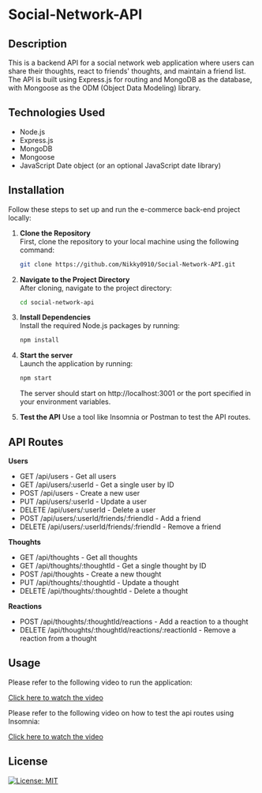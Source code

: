 # Social-Network-API

## Description

This is a backend API for a social network web application where users can share their thoughts, react to friends' thoughts, and maintain a friend list. The API is built using Express.js for routing and MongoDB as the database, with Mongoose as the ODM (Object Data Modeling) library.

## Technologies Used

- Node.js
- Express.js
- MongoDB
- Mongoose
- JavaScript Date object (or an optional JavaScript date library)

## Installation

Follow these steps to set up and run the e-commerce back-end project locally:

1. **Clone the Repository**  
   First, clone the repository to your local machine using the following command:

   ```bash
   git clone https://github.com/Nikky0910/Social-Network-API.git
    ```
2. **Navigate to the Project Directory**  
   After cloning, navigate to the project directory:

   ```bash
   cd social-network-api
    ```
3. **Install Dependencies**  
    Install the required Node.js packages by running:

   ```bash
   npm install
    ```
6. **Start the server**  
   Launch the application by running:

   ```bash
   npm start
    ```
    The server should start on  http://localhost:3001 or the port specified in your environment variables.

7. **Test the API**
   Use a tool like Insomnia or Postman to test the API routes.

## API Routes

**Users**

- GET /api/users - Get all users
- GET /api/users/:userId - Get a single user by ID
- POST /api/users - Create a new user
- PUT /api/users/:userId - Update a user
- DELETE /api/users/:userId - Delete a user
- POST /api/users/:userId/friends/:friendId - Add a friend
- DELETE /api/users/:userId/friends/:friendId - Remove a friend

**Thoughts**

- GET /api/thoughts - Get all thoughts
- GET /api/thoughts/:thoughtId - Get a single thought by ID
- POST /api/thoughts - Create a new thought
- PUT /api/thoughts/:thoughtId - Update a thought
- DELETE /api/thoughts/:thoughtId - Delete a thought

**Reactions**

- POST /api/thoughts/:thoughtId/reactions - Add a reaction to a thought
- DELETE /api/thoughts/:thoughtId/reactions/:reactionId - Remove a reaction from a thought

## Usage

Please refer to the following video to run the application:

<a href = "https://drive.google.com/file/d/1gg98Gk7z6wYrr9PCC6o48PoUtPlOJL2D/view?usp=drive_link"> Click here to watch the video</a>

Please refer to the following video on how to test the api routes using Insomnia: 

<a href = "https://drive.google.com/file/d/1zY1RC2hRNI8l9cxjpruehJjwOwx08Rzc/view?usp=drive_link"> Click here to watch the video</a>

## License

[![License: MIT](https://img.shields.io/badge/License-MIT-yellow.svg)](https://opensource.org/licenses/MIT)